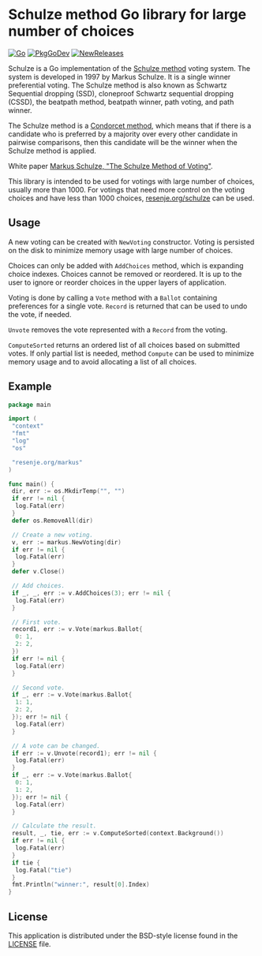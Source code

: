 # Schulze method Go library for large number of choices

[![Go](https://github.com/janos/markus/workflows/Go/badge.svg)](https://github.com/janos/markus/actions)
[![PkgGoDev](https://pkg.go.dev/badge/resenje.org/markus)](https://pkg.go.dev/resenje.org/markus)
[![NewReleases](https://newreleases.io/badge.svg)](https://newreleases.io/github/janos/markus)

Schulze is a Go implementation of the [Schulze method](https://en.wikipedia.org/wiki/Schulze_method) voting system. The system is developed in 1997 by Markus Schulze. It is a single winner preferential voting. The Schulze method is also known as Schwartz Sequential dropping (SSD), cloneproof Schwartz sequential dropping (CSSD), the beatpath method, beatpath winner, path voting, and path winner.

The Schulze method is a [Condorcet method](https://en.wikipedia.org/wiki/Condorcet_method), which means that if there is a candidate who is preferred by a majority over every other candidate in pairwise comparisons, then this candidate will be the winner when the Schulze method is applied.

White paper [Markus Schulze, "The Schulze Method of Voting"](https://arxiv.org/pdf/1804.02973.pdf).

This library is intended to be used for votings with large number of choices, usually more than 1000. For votings that need more control on the voting choices and have less than 1000 choices, [resenje.org/schulze](https://pkg.go.dev/resenje.org/schulze) can be used.

## Usage

A new voting can be created with `NewVoting` constructor. Voting is persisted on the disk to minimize memory usage with large number of choices.

Choices can only be added with `AddChoices` method, which is expanding choice indexes. Choices cannot be removed or reordered. It is up to the user to ignore or reorder choices in the upper layers of application.

Voting is done by calling a `Vote` method with a `Ballot` containing preferences for a single vote. `Record` is returned that can be used to undo the vote, if needed.

`Unvote` removes the vote represented with a `Record` from the voting.

`ComputeSorted` returns an ordered list of all choices based on submitted votes. If only partial list is needed, method `Compute` can be used to minimize memory usage and to avoid allocating a list of all choices.

## Example

```go
package main

import (
 "context"
 "fmt"
 "log"
 "os"

 "resenje.org/markus"
)

func main() {
 dir, err := os.MkdirTemp("", "")
 if err != nil {
  log.Fatal(err)
 }
 defer os.RemoveAll(dir)

 // Create a new voting.
 v, err := markus.NewVoting(dir)
 if err != nil {
  log.Fatal(err)
 }
 defer v.Close()

 // Add choices.
 if _, _, err := v.AddChoices(3); err != nil {
  log.Fatal(err)
 }

 // First vote.
 record1, err := v.Vote(markus.Ballot{
  0: 1,
  2: 2,
 })
 if err != nil {
  log.Fatal(err)
 }

 // Second vote.
 if _, err := v.Vote(markus.Ballot{
  1: 1,
  2: 2,
 }); err != nil {
  log.Fatal(err)
 }

 // A vote can be changed.
 if err := v.Unvote(record1); err != nil {
  log.Fatal(err)
 }
 if _, err := v.Vote(markus.Ballot{
  0: 1,
  1: 2,
 }); err != nil {
  log.Fatal(err)
 }

 // Calculate the result.
 result, _, tie, err := v.ComputeSorted(context.Background())
 if err != nil {
  log.Fatal(err)
 }
 if tie {
  log.Fatal("tie")
 }
 fmt.Println("winner:", result[0].Index)
}
```

## License

This application is distributed under the BSD-style license found in the [LICENSE](LICENSE) file.
